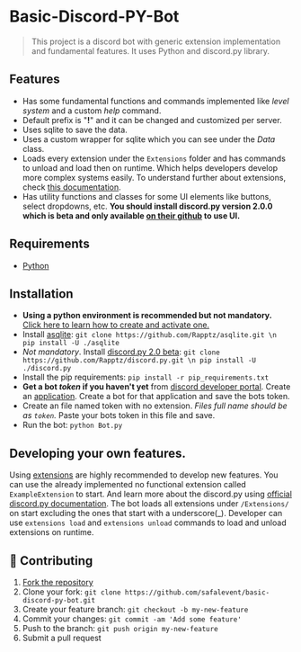 # Basic-Discord-PY-Bot
>This project is a discord bot with generic extension implementation and fundamental features. It uses Python and discord.py library.

## Features
- Has some fundamental functions and commands implemented like _level system_ and a custom _help_ command.
- Default prefix is "**!**" and it can be changed and customized per server.
- Uses sqlite to save the data.
- Uses a custom wrapper for sqlite which you can see under the _Data_ class.
- Loads every extension under the `Extensions` folder and has commands to unload and load then on runtime. Which helps developers develop more complex systems easily. To understand further about extensions, check [this documentation](https://discordpy.readthedocs.io/en/stable/ext/commands/extensions.html).
- Has utility functions and classes for some UI elements like buttons, select dropdowns, etc. **You should install discord.py version 2.0.0 which is beta and only available [on their github](https://github.com/Rapptz/discord.py) to use UI.**

## Requirements
- [Python](https://www.python.org/downloads/)

## Installation
- __Using a python environment is recommended but not mandatory.__ [Click here to learn how to create and activate one.](https://docs.python.org/3/tutorial/venv.html)
- Install [asqlite](https://github.com/Rapptz/asqlite):
 `
 git clone https://github.com/Rapptz/asqlite.git \n pip install -U ./asqlite
 `
- _Not mandatory_. Install [discord.py 2.0 beta](https://github.com/Rapptz/discord.py):
 `
 git clone https://github.com/Rapptz/discord.py.git \n pip install -U ./discord.py
 `
- Install the pip requirements: `pip install -r pip_requirements.txt`
- **Get a bot _token_ if you haven't yet** from [discord developer portal](https://discord.com/developers/docs/intro). Create an [application](https://discord.com/developers/applications). Create a bot for that application and save the bots token.
- Create an file named token with no extension. _Files full name should be as `token`._ Paste your bots token in this file and save.
- Run the bot: `python Bot.py`

## Developing your own features.
Using [extensions](https://discordpy.readthedocs.io/en/stable/ext/commands/extensions.html) are highly recommended to develop new features. You can use the already implemented no functional extension called `ExampleExtension` to start. And learn more about the discord.py using [official discord.py documentation](https://discordpy.readthedocs.io/en/stable/). The bot loads all extensions under `/Extensions/` on start excluding the ones that start with a underscore(\_). Developer can use `extensions load` and `extensions unload` commands to load and unload extensions on runtime.

## 🤝 Contributing
1. [Fork the repository](https://github.com/safalevent/basic-discord-py-bot.git)
2. Clone your fork: `git clone https://github.com/safalevent/basic-discord-py-bot.git`
3. Create your feature branch: `git checkout -b my-new-feature`
4. Commit your changes: `git commit -am 'Add some feature'`
5. Push to the branch: `git push origin my-new-feature`
6. Submit a pull request
